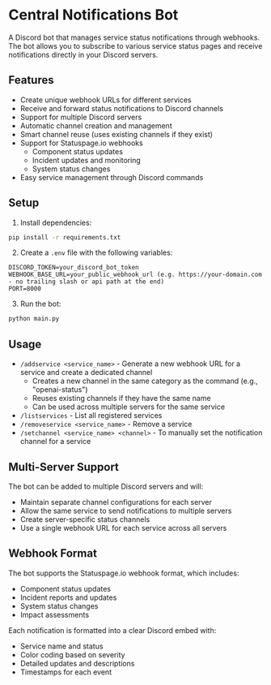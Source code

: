 # Central Notifications Bot

A Discord bot that manages service status notifications through webhooks. The bot allows you to subscribe to various service status pages and receive notifications directly in your Discord servers.

## Features
- Create unique webhook URLs for different services
- Receive and forward status notifications to Discord channels
- Support for multiple Discord servers
- Automatic channel creation and management
- Smart channel reuse (uses existing channels if they exist)
- Support for Statuspage.io webhooks
    - Component status updates
    - Incident updates and monitoring
    - System status changes
- Easy service management through Discord commands

## Setup
1. Install dependencies:
```bash
pip install -r requirements.txt
```

2. Create a `.env` file with the following variables:
```
DISCORD_TOKEN=your_discord_bot_token
WEBHOOK_BASE_URL=your_public_webhook_url (e.g. https://your-domain.com - no trailing slash or api path at the end)
PORT=8000
```

3. Run the bot:
```bash
python main.py
```

## Usage
- `/addservice <service_name>` - Generate a new webhook URL for a service and create a dedicated channel
    - Creates a new channel in the same category as the command (e.g., "openai-status")
    - Reuses existing channels if they have the same name
    - Can be used across multiple servers for the same service
- `/listservices` - List all registered services
- `/removeservice <service_name>` - Remove a service
- `/setchannel <service_name> <channel>` - To manually set the notification channel for a service

## Multi-Server Support
The bot can be added to multiple Discord servers and will:
- Maintain separate channel configurations for each server
- Allow the same service to send notifications to multiple servers
- Create server-specific status channels
- Use a single webhook URL for each service across all servers

## Webhook Format
The bot supports the Statuspage.io webhook format, which includes:
- Component status updates
- Incident reports and updates
- System status changes
- Impact assessments

Each notification is formatted into a clear Discord embed with:
- Service name and status
- Color coding based on severity
- Detailed updates and descriptions
- Timestamps for each event
